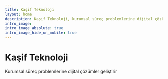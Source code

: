 ```yaml
---
title: Kaşif Teknoloji
layout: home
description: Kaşif Teknoloji, kurumsal süreç problemlerine dijital çözümler geliştirir
intro_image:
intro_image_absolute: true
intro_image_hide_on_mobile: true
---
```


# Kaşif Teknoloji
Kurumsal süreç problemlerine dijital çözümler geliştirir